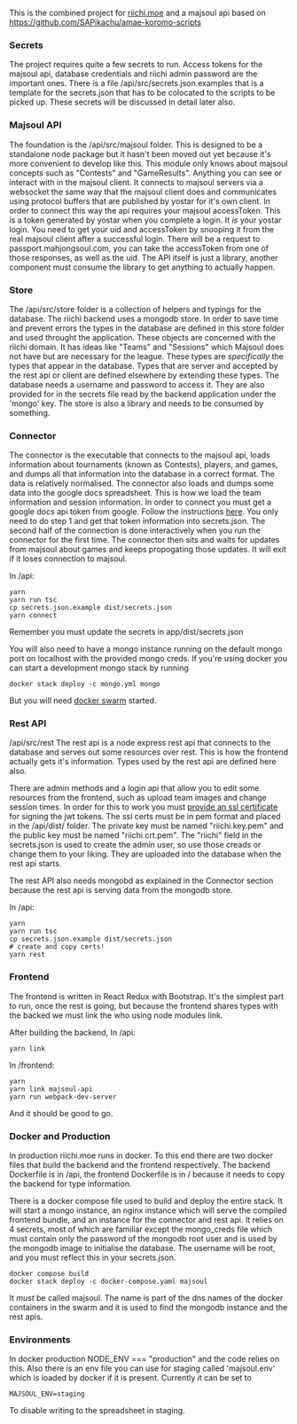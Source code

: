 This is the combined project for [riichi.moe](http://riichi.moe) and a majsoul api based on https://github.com/SAPikachu/amae-koromo-scripts

### Secrets
The project requires quite a few secrets to run. Access tokens for the majsoul api, database credentials and riichi admin password are the important ones. There is a file /api/src/secrets.json.examples that is a template for the secrets.json that has to be colocated to the scripts to be picked up. These secrets will be discussed in detail later also.

### Majsoul API
The foundation is the /api/src/majsoul folder. This is designed to be a standalone node package but it hasn't been moved out yet because it's more convenient to develop like this. This module only knows about majsoul concepts such as "Contests" and "GameResults". Anything you can see or interact with in the majsoul client. It connects to majsoul servers via a websocket the same way that the majsoul client does and communicates using protocol buffers that are published by yostar for it's own client. In order to connect this way the api requires your majsoul accessToken. This is a token generated by yostar when you complete a login. It *is* your yostar login. You need to get your uid and accessToken by snooping it from the real majsoul client after a successful login. There will be a request to passport.mahjongsoul.com, you can take the accessToken from one of those responses, as well as the uid. The API itself is just a library, another component must consume the library to get anything to actually happen.

### Store
The /api/src/store folder is a collection of helpers and typings for the database. The riichi backend uses a mongodb store. In order to save time and prevent errors the types in the database are defined in this store folder and used throught the application. These objects are concerned with the riichi domain. It has ideas like "Teams" and "Sessions" which Majsoul does not have but are necessary for the league. These types are *specifically* the types that appear in the database. Types that are server and accepted by the rest api or client are defined elsewhere by extending these types. The database needs a username and password to access it. They are also provided for in the secrets file read by the backend application under the 'mongo' key. The store is also a library and needs to be consumed by something.

### Connector
The connector is the executable that connects to the majsoul api, loads information about tournaments (known as Contests), players, and games, and dumps all that information into the database in a correct format. The data is relatively normalised. The connector also loads and dumps some data into the google docs spreadsheet. This is how we load the team information and session information. In order to connect you must get a google docs api token from google. Follow the instructions [here](https://developers.google.com/sheets/api/quickstart/python). You only need to do step 1 and get that token information into secrets.json. The second half of the connection is done interactively when you run the connector for the first time. The connector then sits and waits for updates from majsoul about games and keeps propogating those updates. It will exit if it loses connection to majsoul.

In /api:
```
yarn
yarn run tsc
cp secrets.json.example dist/secrets.json
yarn connect
```

Remember you must update the secrets in app/dist/secrets.json

You will also need to have a mongo instance running on the default mongo port on localhost with the provided mongo creds. If you're using docker you can start a development mongo stack by running
```
docker stack deploy -c mongo.yml mongo
```

But you will need [docker swarm](https://docs.docker.com/engine/swarm/swarm-mode/) started.

### Rest API
/api/src/rest
The rest api is a node express rest api that connects to the database and serves out some resources over rest. This is how the frontend actually gets it's information. Types used by the rest api are defined here also.

There are admin methods and a login api that allow you to edit some resources from the frontend, such as upload team images and change session times. In order for this to work you must [provide an ssl certificate](https://www.ibm.com/support/knowledgecenter/SSMNED_5.0.0/com.ibm.apic.cmc.doc/task_apionprem_gernerate_self_signed_openSSL.html) for signing the jwt tokens. The ssl certs must be in pem format and placed in the /api/dist/ folder. The private key must be named "riichi.key.pem" and the public key must be named "riichi.crt.pem". The "riichi" field in the secrets.json is used to create the admin user, so use those creads or change them to your liking. They are uploaded into the database when the rest api starts.

The rest API also needs mongobd as explained in the Connector section because the rest api is serving data from the mongodb store.

In /api:
```
yarn
yarn run tsc
cp secrets.json.example dist/secrets.json
# create and copy certs!
yarn rest
```

### Frontend
The frontend is written in React Redux with Bootstrap. It's the simplest part to run, once the rest is going, but because the frontend shares types with the backed we must link the who using node modules link.

After building the backend, In /api:
```
yarn link
```

In /frontend:
```
yarn
yarn link majsoul-api
yarn run webpack-dev-server
```

And it should be good to go.

### Docker and Production
In production riichi.moe runs in docker. To this end there are two docker files that build the backend and the frontend respectively. The backend Dockerfile is in /api, the frontend Dockerfile is in / because it needs to copy the backend for type information.

There is a docker compose file used to build and deploy the entire stack. It will start a mongo instance, an nginx instance which will serve the compiled frontend bundle, and an instance for the connector and rest api. It relies on 4 secrets, most of which are familiar except the mongo_creds file which must contain only the password of the mongodb root user and is used by the mongodb image to initialise the database. The username will be root, and you must reflect this in your secrets.json.

```
docker compose build
docker stack deploy -c docker-compose.yaml majsoul
```

It *must* be called majsoul. The name is part of the dns names of the docker containers in the swarm and it is used to find the mongodb instance and the rest apis.

### Environments
In docker production NODE_ENV === "production" and the code relies on this. Also there is an env file you can use for staging called 'majsoul.env' which is loaded by docker if it is present. Currently it can be set to

```
MAJSOUL_ENV=staging
```

To disable writing to the spreadsheet in staging.

